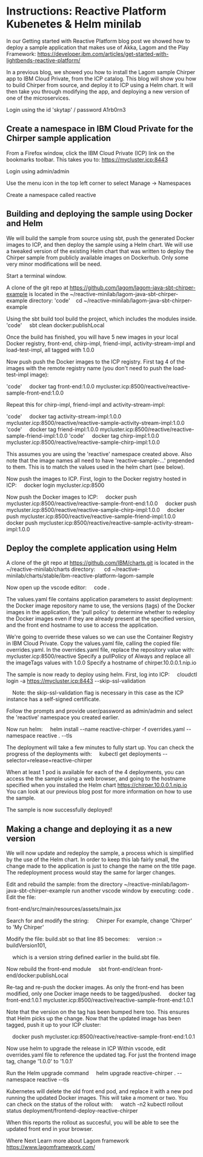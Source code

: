 # Instructions: Reactive Platform Kubenetes & Helm minilab

In our Getting started with Reactive Platform blog post we showed how to deploy a sample application that makes use of Akka, Lagom and the Play Framework: https://developer.ibm.com/articles/get-started-with-lightbends-reactive-platform/


In a previous blog, we showed you how to install the Lagom sample Chirper app to IBM Cloud Private, from the ICP catalog. This blog will show you how to build Chirper from source, and deploy it to ICP using a Helm chart. It will then take you through modifying the app, and deploying a new version of one of the microservices.

Login using the id 'skytap' / password A1rb0rn3

Create a namespace in IBM Cloud Private for the Chirper sample application
--------------------------------------------------------------------------

From a Firefox window, click the IBM Cloud Private (ICP) link on the bookmarks toolbar. This takes you to: https://mycluster.icp:8443

Login using admin/admin

Use the menu icon in the top left corner to select Manage -> Namespaces

Create a namespace called reactive

Building and deploying the sample using Docker and Helm
-------------------------------------------------------
We will build the sample from source using sbt, push the generated Docker images to ICP, and then deploy the sample using a Helm chart. We will use a tweaked version of the existing Helm chart that was written to deploy the Chirper sample from publicly available images on Dockerhub. Only some very minor modifications will be need. 

Start a terminal window.

A clone of the git repo at https://github.com/lagom/lagom-java-sbt-chirper-example is located in the ~/reactive-minilab/lagom-java-sbt-chirper-example directory:
'code'    cd ~/reactive-minilab/lagom-java-sbt-chirper-example

Using the sbt build tool build the project, which includes the modules inside.
'code'     sbt clean docker:publishLocal

Once the build has finished, you will have 5 new images in your local Docker registry, front-end, chirp-impl, friend-impl, activity-stream-impl and load-test-impl, all tagged with 1.0.0

Now push push the Docker images to the ICP registry. First tag 4 of the images with the remote registry name (you don't need to push the load-test-impl image):

'code'     docker tag front-end:1.0.0 mycluster.icp:8500/reactive/reactive-sample-front-end:1.0.0

Repeat this for chirp-impl, friend-impl and activity-stream-impl:

'code'     docker tag activity-stream-impl:1.0.0 mycluster.icp:8500/reactive/reactive-sample-activity-stream-impl:1.0.0
'code'     docker tag friend-impl:1.0.0 mycluster.icp:8500/reactive/reactive-sample-friend-impl:1.0.0
'code'     docker tag chirp-impl:1.0.0 mycluster.icp:8500/reactive/reactive-sample-chirp-impl:1.0.0

This assumes you are using the 'reactive' namespace created above. Also note that the image names all need to have 'reactive-sample-...' prepended to them. This is to match the values used in the helm chart (see below).

Now push the images to ICP. First, login to the Docker registry hosted in ICP:
    docker login mycluster.icp:8500

Now push the Docker images to ICP:
    docker push mycluster.icp:8500/reactive/reactive-sample-front-end:1.0.0
    docker push mycluster.icp:8500/reactive/reactive-sample-chirp-impl:1.0.0
    docker push mycluster.icp:8500/reactive/reactive-sample-friend-impl:1.0.0
    docker push mycluster.icp:8500/reactive/reactive-sample-activity-stream-impl:1.0.0

Deploy the complete application using Helm
------------------------------------------
A clone of the git repo at https://github.com/IBM/charts.git is located in the ~/reactive-minilab/charts directory:
     cd ~/reactive-minilab/charts/stable/ibm-reactive-platform-lagom-sample

Now open up the vscode editor:
    code .

The values.yaml file contains application parameters to assist deployment: the Docker image repository name to use, the versions (tags) of the Docker images in the application, the 'pull policy' to determine whether to redeploy the Docker images even if they are already present at the specified version, and the front end hostname to use to access the application.

We're going to override these values so we can use the Container Registry in IBM Cloud Private. Copy the values.yaml file, calling the copied file: overrides.yaml.
In the overrides.yaml file, replace the repository value with: mycluster.icp:8500/reactive
Specify a pullPolicy of Always and replace all the imageTags values with 1.0.0
Specify a hostname of chirper.10.0.0.1.nip.io

The sample is now ready to deploy using helm. First, log into ICP:
    cloudctl login -a https://mycluster.icp:8443 --skip-ssl-validation

    Note: the skip-ssl-validation flag is necessary in this case as the ICP instance has a self-signed certificate.

Follow the prompts and provide user/password as admin/admin and select the 'reactive' namespace you created earlier.

Now run helm:
    helm install --name reactive-chirper -f overrides.yaml --namespace reactive . --tls

The deployment will take a few minutes to fully start up. You can check the progress of the deployments with:
    kubectl get deployments --selector=release=reactive-chirper

When at least 1 pod is available for each of the 4 deployments, you can access the the sample using a web browser, and going to the hostname specified when you installed the Helm chart
https://chirper.10.0.0.1.nip.io
You can look at our previous blog post for more information on how to use the sample.

The sample is now successfully deployed!

Making a change and deploying it as a new version
-------------------------------------------------

We will now update and redeploy the sample, a process which is simplified by the use of the Helm chart. In order to keep this lab fairly small, the change made to the application is just to change the name on the title page. The redeployment process would stay the same for larger changes.

Edit and rebuild the sample: from the directory ~/reactive-minilab/lagom-java-sbt-chirper-example run another vscode window by executing: code .
Edit the file:

front-end/src/main/resources/assets/main.jsx

Search for and modify the string:
    <Link to="/" id="logo">Chirper</Link>
For example, change 'Chirper' to 'My Chirper'

Modify the file: build.sbt so that line 85 becomes:
    version := buildVersion101,

    which is a version string defined earlier in the build.sbt file.

Now rebuild the front-end module
    sbt front-end/clean front-end/docker:publishLocal

Re-tag and re-push the docker images. As only the front-end has been modified, only one Docker image needs to be tagged/pushed.
    docker tag front-end:1.0.1 mycluster.icp:8500/reactive/reactive-sample-front-end:1.0.1

Note that the version on the tag has been bumped here too. This ensures that Helm picks up the change. Now that the updated image has been tagged, push it up to your ICP cluster:

    docker push mycluster.icp:8500/reactive/reactive-sample-front-end:1.0.1

Now use helm to upgrade the release in ICP
Within vscode, edit overrides.yaml file to reference the updated tag. For just the frontend image tag, change '1.0.0' to '1.0.1'

Run the Helm upgrade command
    helm upgrade reactive-chirper . --namespace reactive --tls

Kubernetes will delete the old front end pod, and replace it with a new pod running the updated Docker images. This will take a moment or two. You can check on the status of the rollout with:
    watch -n2 kubectl rollout status deployment/frontend-deploy-reactive-chirper

When this reports the rollout as succesful, you will be able to see the updated front end in your browser.

Where Next
Learn more about Lagom framework https://www.lagomframework.com/
